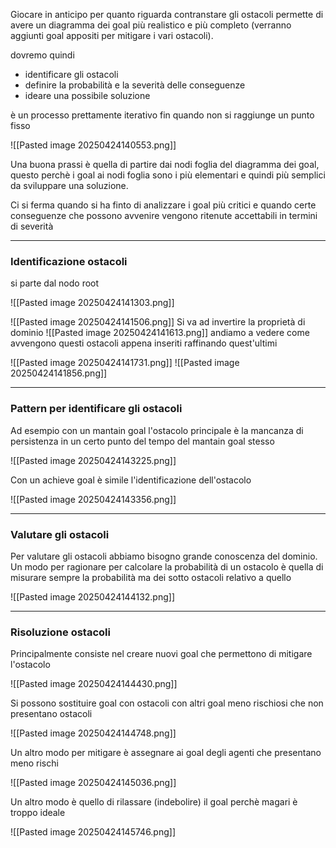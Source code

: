  Giocare in anticipo per quanto riguarda contranstare gli ostacoli permette di avere un diagramma dei goal più realistico e più completo (verranno aggiunti goal appositi per mitigare i vari ostacoli).

dovremo quindi
- identificare gli ostacoli
- definire la probabilità e la severità delle conseguenze
- ideare una possibile soluzione

è un processo prettamente iterativo fin quando non si raggiunge un punto fisso

![[Pasted image 20250424140553.png]]

Una buona prassi è quella di partire dai nodi foglia del diagramma dei goal, questo perchè i goal ai nodi foglia sono i più elementari e quindi più semplici da sviluppare una soluzione.

Ci si ferma quando si ha finto di analizzare i goal più critici e quando certe conseguenze che possono avvenire vengono ritenute accettabili in termini di severità


---
### Identificazione ostacoli

si parte dal nodo root

![[Pasted image 20250424141303.png]]

![[Pasted image 20250424141506.png]]
Si va ad invertire la proprietà di dominio
![[Pasted image 20250424141613.png]]
andiamo a vedere come avvengono questi ostacoli appena inseriti raffinando quest'ultimi
	
![[Pasted image 20250424141731.png]]
![[Pasted image 20250424141856.png]]

---
### Pattern per identificare gli ostacoli

Ad esempio con un mantain goal l'ostacolo principale è la mancanza di persistenza in un certo punto del tempo del mantain goal stesso

![[Pasted image 20250424143225.png]]

Con un achieve goal è simile l'identificazione dell'ostacolo

![[Pasted image 20250424143356.png]]


---
### Valutare gli ostacoli

Per valutare gli ostacoli abbiamo bisogno grande conoscenza del dominio. Un modo per ragionare per calcolare la probabilità di un ostacolo è quella di misurare sempre la probabilità ma dei sotto ostacoli relativo a quello

![[Pasted image 20250424144132.png]]


---
### Risoluzione ostacoli

Principalmente consiste nel creare nuovi goal che permettono di mitigare l'ostacolo

![[Pasted image 20250424144430.png]]

Si possono sostituire goal con ostacoli con altri goal meno rischiosi che non presentano ostacoli

![[Pasted image 20250424144748.png]]

Un altro modo per mitigare è assegnare ai goal degli agenti che presentano meno rischi

![[Pasted image 20250424145036.png]]

Un altro modo è quello di rilassare (indebolire) il goal perchè magari è troppo ideale

![[Pasted image 20250424145746.png]] 